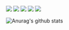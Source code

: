  <p>   <img src="http://views.whatilearened.today/views/github/viniciusfcf/views.svg"/> 
  <img src="https://img.shields.io/badge/Front End-Angular-f55247"/>
    <img src="https://img.shields.io/badge/Back End-Java-f55247"/>
<a href="https://github.com/viniciusfcf/"><img src="https://img.shields.io/github/followers/viniciusfcf?color=%234CC61E&label=GitHub%20Followers%20%3A"/></a>
    <a href="https://github.com/viniciusfcf?tab=repositories"><img src="https://badges.frapsoft.com/os/v2/open-source.svg?v=103"/></a></p>

![Anurag's github stats](https://github-readme-stats.vercel.app/api?username=viniciusfcf&show_icons=true)






